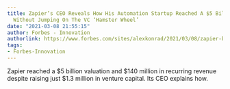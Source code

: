 ```yaml
---
title: Zapier’s CEO Reveals How His Automation Startup Reached A $5 Billion Valuation
  Without Jumping On The VC ‘Hamster Wheel’
date: "2021-03-08 21:55:15"
author: Forbes - Innovation
authorlink: https://www.forbes.com/sites/alexkonrad/2021/03/08/zapier-bootstraps-to-5-billion-valuation/
tags:
- Forbes-Innovation
---
```

Zapier reached a $5 billion valuation and $140 million in recurring revenue despite raising just $1.3 million in venture capital. Its CEO explains how.